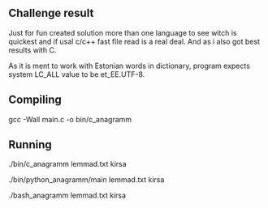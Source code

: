 Challenge result
---

Just for fun created solution more than one language to see witch is quickest and if usal c/c++ fast file read is a real deal. And as i also got best results with C.

As it is ment to work with Estonian words in dictionary, program expects system LC_ALL value to be et_EE.UTF-8. 

Compiling
--
gcc -Wall main.c -o bin/c_anagramm

Running
--
./bin/c_anagramm lemmad.txt kirsa

./bin/python_anagramm/main lemmad.txt kirsa

./bash_anagramm lemmad.txt kirsa
